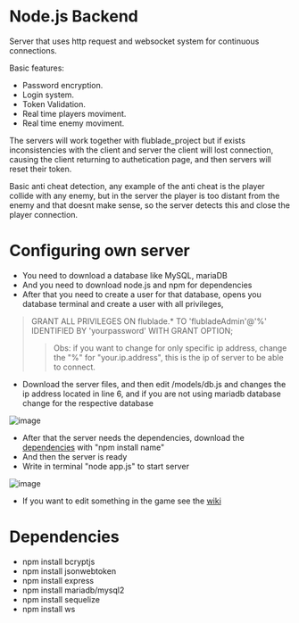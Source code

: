 # Node.js Backend

Server that uses http request and websocket system for continuous connections.

Basic features:
- Password encryption. 
- Login system.
- Token Validation.
- Real time players moviment.
- Real time enemy moviment.

The servers will work together with flublade_project but if exists inconsistencies with the client and server the client will lost connection, causing the client returning to authetication page, and then servers will reset their token.

Basic anti cheat detection, any example of the anti cheat is the player collide with any enemy, but in the server the player is too distant from the enemy and that doesnt make sense, so the server detects this and close the player connection.

# Configuring own server

- You need to download a database like MySQL, mariaDB
- And you need to download node.js and npm for dependencies
- After that you need to create a user for that database, opens you database terminal and create a user with all privileges,
> GRANT ALL PRIVILEGES ON flublade.* TO 'flubladeAdmin'@'%' IDENTIFIED BY 'yourpassword' WITH GRANT OPTION;
> > Obs: if you want to change for only specific ip address, change the "%" for "your.ip.address", this is the ip of server to be able to connect.
- Download the server files, and then edit /models/db.js and changes the ip address located in line 6, and if you are not using mariadb database change for the respective database


![image](https://user-images.githubusercontent.com/106118473/236651857-845ca8e6-0471-44cb-99bb-8c65a84d4fd6.png)



- After that the server needs the dependencies, download the [dependencies](https://github.com/LeandroTheDev/flublade_backend/tree/main#dependencies) with "npm install name"
- And then the server is ready
- Write in terminal "node app.js" to start server

![image](https://user-images.githubusercontent.com/106118473/236652006-d19962d9-2f60-46ba-8ae0-5cf136f2664b.png)


- If you want to edit something in the game see the [wiki](https://github.com/LeandroTheDev/flublade_backend/wiki)

# Dependencies
- npm install bcryptjs
- npm install jsonwebtoken
- npm install express
- npm install mariadb/mysql2
- npm install sequelize
- npm install ws
